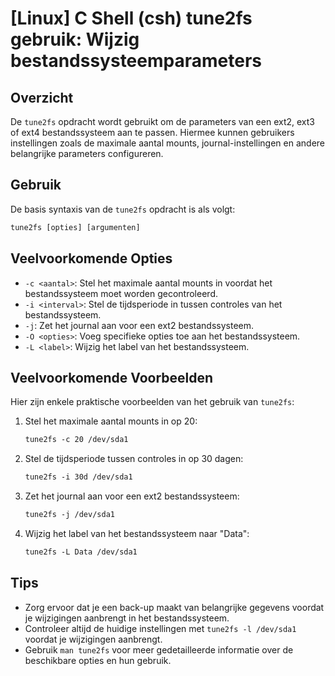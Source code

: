 # [Linux] C Shell (csh) tune2fs gebruik: Wijzig bestandssysteemparameters

## Overzicht
De `tune2fs` opdracht wordt gebruikt om de parameters van een ext2, ext3 of ext4 bestandssysteem aan te passen. Hiermee kunnen gebruikers instellingen zoals de maximale aantal mounts, journal-instellingen en andere belangrijke parameters configureren.

## Gebruik
De basis syntaxis van de `tune2fs` opdracht is als volgt:

```csh
tune2fs [opties] [argumenten]
```

## Veelvoorkomende Opties
- `-c <aantal>`: Stel het maximale aantal mounts in voordat het bestandssysteem moet worden gecontroleerd.
- `-i <interval>`: Stel de tijdsperiode in tussen controles van het bestandssysteem.
- `-j`: Zet het journal aan voor een ext2 bestandssysteem.
- `-O <opties>`: Voeg specifieke opties toe aan het bestandssysteem.
- `-L <label>`: Wijzig het label van het bestandssysteem.

## Veelvoorkomende Voorbeelden
Hier zijn enkele praktische voorbeelden van het gebruik van `tune2fs`:

1. Stel het maximale aantal mounts in op 20:
   ```csh
   tune2fs -c 20 /dev/sda1
   ```

2. Stel de tijdsperiode tussen controles in op 30 dagen:
   ```csh
   tune2fs -i 30d /dev/sda1
   ```

3. Zet het journal aan voor een ext2 bestandssysteem:
   ```csh
   tune2fs -j /dev/sda1
   ```

4. Wijzig het label van het bestandssysteem naar "Data":
   ```csh
   tune2fs -L Data /dev/sda1
   ```

## Tips
- Zorg ervoor dat je een back-up maakt van belangrijke gegevens voordat je wijzigingen aanbrengt in het bestandssysteem.
- Controleer altijd de huidige instellingen met `tune2fs -l /dev/sda1` voordat je wijzigingen aanbrengt.
- Gebruik `man tune2fs` voor meer gedetailleerde informatie over de beschikbare opties en hun gebruik.